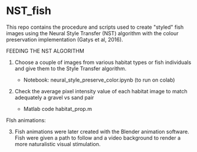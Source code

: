# NST_fish
This repo contains the procedure and scripts used to create "styled" fish images using the Neural Style Transfer (NST) algorithm with the colour preservation implementation (Gatys et al, 2016). 


FEEDING THE NST ALGORITHM <br>

1. Choose a couple of images from various habitat types or fish individuals and give them to the Style Transfer algorithm.
	- Notebook: neural_style_preserve_color.ipynb (to run on colab)

2. Check the average pixel intensity value of each habitat image to match adequately a gravel vs sand pair
	- Matlab code habitat_prop.m

FIsh animations: <br>

3. Fish animations were later created with the Blender animation software. Fish were given a path to follow and a video background to render a more naturalistic visual stimulation.  	

